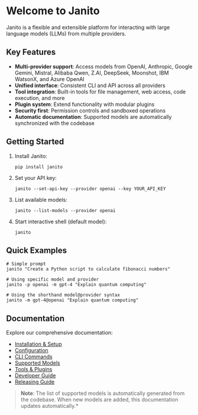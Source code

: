 # Welcome to Janito

Janito is a flexible and extensible platform for interacting with large language models (LLMs) from multiple providers.

## Key Features

- **Multi-provider support**: Access models from OpenAI, Anthropic, Google Gemini, Mistral, Alibaba Qwen, Z.AI, DeepSeek, Moonshot, IBM WatsonX, and Azure OpenAI
- **Unified interface**: Consistent CLI and API across all providers
- **Tool integration**: Built-in tools for file management, web access, code execution, and more
- **Plugin system**: Extend functionality with modular plugins
- **Security first**: Permission controls and sandboxed operations
- **Automatic documentation**: Supported models are automatically synchronized with the codebase

## Getting Started

1. Install Janito:
   ```
   pip install janito
   ```

2. Set your API key:
   ```
   janito --set-api-key --provider openai --key YOUR_API_KEY
   ```

3. List available models:
   ```
   janito --list-models --provider openai
   ```

4. Start interactive shell (default model):
   ```
   janito
   ```

## Quick Examples

```
# Simple prompt
janito "Create a Python script to calculate fibonacci numbers"

# Using specific model and provider
janito -p openai -m gpt-4 "Explain quantum computing"

# Using the shorthand model@provider syntax
janito -m gpt-4@openai "Explain quantum computing"
```

## Documentation

Explore our comprehensive documentation:

- [Installation & Setup](guides/installation.md)
- [Configuration](configuration.md)
- [CLI Commands](cli.md)
- [Supported Models](models/supported_models.md)
- [Tools & Plugins](tools.md)
- [Developer Guide](guides/developing.md)
- [Releasing Guide](guides/releasing.md)

> **Note**: The list of supported models is automatically generated from the codebase. When new models are added, this documentation updates automatically.*